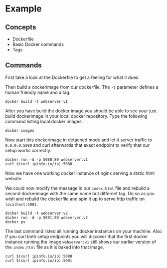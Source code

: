 # Example

## Concepts
*  Dockerfile
*  Basic Docker commands
*  Tags

## Commands

First take a look at the Dockerfile to get a feeling for what it does.

Then build a dockerimage from our dockerfile. The `-t` parameter defines a human friendly name and a tag.
````
docker build -t webserver:v1 .
````

After you have build the docker image you should be able to see your just build dockerimage in your local docker repository.
Type the following command listing local docker images.
````
docker images
````
Now start this dockerimage in detached mode and let it server traffic  to `0.0.0.0:5080` and curl afterwards that exact endpoint to verify that our setup works correctly.
````
docker run -d -p 5080:80 webserver:v1
curl $(curl ipinfo.io/ip):5080
````
Now we have one working docker instance of nginx serving a static html website.


We could now modify the message in our `index.html` file and rebuild a second dockerimage with the same name but different tag.
Do so as you wish and rebuild the dockerfile and spin it up to serve http traffic on `localhost:5081`.
````
docker build -t webserver:v2 .
docker run -d -p 5081:80 webserver:v2
docker ps
````

The last command listed all running docker instances on your machine. Also if you curl both setup endpoints you will discover that the first docker instance running the image `webserver:v1` still shows our earlier version of the `index.html` file as it is baked into that image.

````
curl $(curl ipinfo.io/ip):5080
curl $(curl ipinfo.io/ip):5081
````


